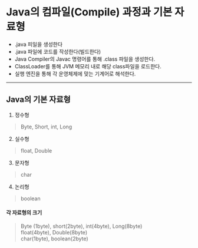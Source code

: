 # Java의 컴파일(Compile) 과정과 기본 자료형  

- .java 피일을 생성한다
- .java 파일에 코드를 작성한다(빌드한다)
- Java Compiler의 Javac 명령어를 통해 .class 파일을 생성한다.
- ClassLoader를 통해 JVM 메모리 내로 해당 class파일을 로드한다.
- 실행 엔진을 통해 각 운영체제에 맞는 기계어로 해석한다.   


***
## Java의 기본 자료형   
1. 정수형   
> Byte, Short, int, Long
2. 실수형
> float, Double
3. 문자형
> char
4. 논리형
> boolean
   
#### 각 자료형의 크기   
> Byte (1byte), short(2byte), int(4byte), Long(8byte)     
> float(4byte), Double(8byte)   
> char(1byte), boolean(2byte)   
